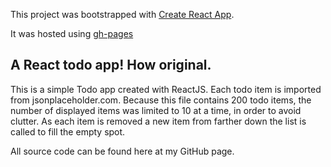 This project was bootstrapped with [Create React App](https://github.com/facebook/create-react-app).

It was hosted using [gh-pages](https://www.npmjs.com/package/gh-pages)

## A React todo app! How original.

This is a simple Todo app created with ReactJS. Each todo item is imported from jsonplaceholder.com. Because this file contains 200 todo items, the number of displayed items was limited to 10 at a time, in order to avoid clutter. As each item is removed a new item from farther down the list is called to fill the empty spot.

All source code can be found here at my GitHub page.
